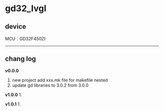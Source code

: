 # gd32_lvgl

## device
MCU：GD32F450ZI  


***
## chang log

**v0.0.0**
1. new project add xxx.mk file for makefile nested  
2. update gd libraries to 3.0.2 from 3.0.0 

**v1.0.0**
1. 

**v1.0.1**
1. 